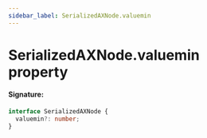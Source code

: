 ```yaml
---
sidebar_label: SerializedAXNode.valuemin
---
```


# SerializedAXNode.valuemin property

#### Signature:

```typescript
interface SerializedAXNode {
  valuemin?: number;
}
```
